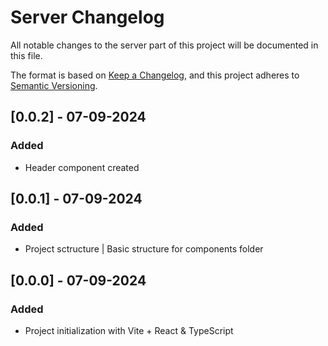 # Server Changelog

All notable changes to the server part of this project will be documented in this file.

The format is based on [Keep a Changelog](https://keepachangelog.com/en/1.0.0/),
and this project adheres to [Semantic Versioning](https://semver.org/spec/v2.0.0.html).

## [0.0.2] - 07-09-2024
### Added
- Header component created

## [0.0.1] - 07-09-2024
### Added
- Project sctructure | Basic structure for components folder

## [0.0.0] - 07-09-2024
### Added
- Project initialization with Vite + React & TypeScript
